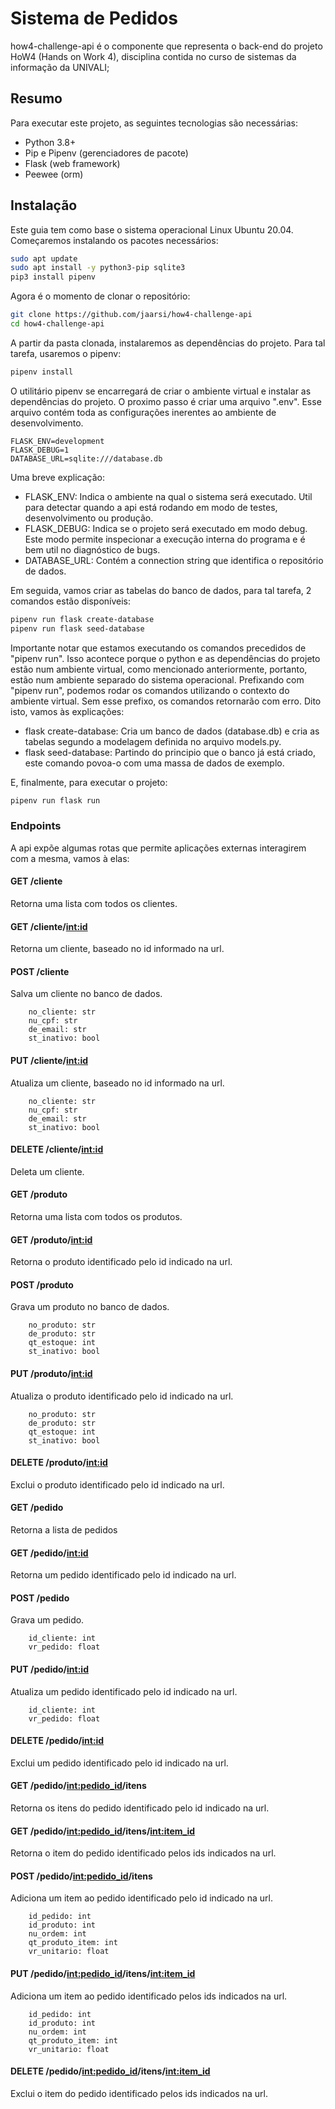# Sistema de Pedidos

how4-challenge-api é o componente que representa o back-end do projeto HoW4 (Hands on Work 4), disciplina contida no curso de sistemas da informação da UNIVALI;

## Resumo

Para executar este projeto, as seguintes tecnologias são necessárias:

- Python 3.8+
- Pip e Pipenv (gerenciadores de pacote)
- Flask (web framework)
- Peewee (orm)

## Instalação

Este guia tem como base o sistema operacional Linux Ubuntu 20.04.
Começaremos instalando os pacotes necessários:

```bash
sudo apt update
sudo apt install -y python3-pip sqlite3
pip3 install pipenv
```

Agora é o momento de clonar o repositório:

```bash
git clone https://github.com/jaarsi/how4-challenge-api
cd how4-challenge-api
```

A partir da pasta clonada, instalaremos as dependências do projeto. Para tal tarefa, usaremos o pipenv:

```bash
pipenv install
```

O utilitário pipenv se encarregará de criar o ambiente virtual e instalar as dependências do projeto.
O proximo passo é criar uma arquivo ".env". Esse arquivo contém toda as configurações inerentes ao ambiente de desenvolvimento.

```text
FLASK_ENV=development
FLASK_DEBUG=1
DATABASE_URL=sqlite:///database.db
```

Uma breve explicação:

- FLASK_ENV: Indica o ambiente na qual o sistema será executado. Util para detectar quando a api está rodando em modo de testes, desenvolvimento ou produção.
- FLASK_DEBUG: Indica se o projeto será executado em modo debug. Este modo permite inspecionar a execução interna do programa e é bem util no diagnóstico de bugs.
- DATABASE_URL: Contém a connection string que identifica o repositório de dados.

Em seguida, vamos criar as tabelas do banco de dados, para tal tarefa, 2 comandos estão disponíveis:

```bash
pipenv run flask create-database
pipenv run flask seed-database
```

Importante notar que estamos executando os comandos precedidos de "pipenv run". Isso acontece porque o python e as dependências do projeto estão num ambiente virtual, como mencionado anteriormente, portanto, estão num ambiente separado do sistema operacional. Prefixando com "pipenv run", podemos rodar os comandos utilizando o contexto do ambiente virtual. Sem esse prefixo, os comandos retornarão com erro. Dito isto, vamos às explicações:

- flask create-database: Cria um banco de dados (database.db) e cria as tabelas segundo a modelagem definida no arquivo models.py.
- flask seed-database: Partindo do principio que o banco já está criado, este comando povoa-o com uma massa de dados de exemplo.

E, finalmente, para executar o projeto:

```bash
pipenv run flask run
```

### Endpoints

A api expõe algumas rotas que permite aplicações externas interagirem com a mesma, vamos à elas:

#### GET /cliente

Retorna uma lista com todos os clientes.

#### GET /cliente/<int:id>

Retorna um cliente, baseado no id informado na url.

#### POST /cliente

Salva um cliente no banco de dados.

```text
    no_cliente: str
    nu_cpf: str
    de_email: str
    st_inativo: bool
```

#### PUT /cliente/<int:id>

Atualiza um cliente, baseado no id informado na url.

```text
    no_cliente: str
    nu_cpf: str
    de_email: str
    st_inativo: bool
```

#### DELETE /cliente/<int:id>

Deleta um cliente.

#### GET /produto

Retorna uma lista com todos os produtos.

#### GET /produto/<int:id>

Retorna o produto identificado pelo id indicado na url.

#### POST /produto

Grava um produto no banco de dados.

```text
    no_produto: str
    de_produto: str
    qt_estoque: int
    st_inativo: bool
```

#### PUT /produto/<int:id>

Atualiza o produto identificado pelo id indicado na url.

```text
    no_produto: str
    de_produto: str
    qt_estoque: int
    st_inativo: bool
```

#### DELETE /produto/<int:id>

Exclui o produto identificado pelo id indicado na url.

#### GET /pedido

Retorna a lista de pedidos

#### GET /pedido/<int:id>

Retorna um pedido identificado pelo id indicado na url.

#### POST /pedido

Grava um pedido.

```text
    id_cliente: int
    vr_pedido: float
```

#### PUT /pedido/<int:id>

Atualiza um pedido identificado pelo id indicado na url.

```text
    id_cliente: int
    vr_pedido: float
```

#### DELETE /pedido/<int:id>

Exclui um pedido identificado pelo id indicado na url.

#### GET /pedido/<int:pedido_id>/itens

Retorna os itens do pedido identificado pelo id indicado na url.

#### GET /pedido/<int:pedido_id>/itens/<int:item_id>

Retorna o item do pedido identificado pelos ids indicados na url.

#### POST /pedido/<int:pedido_id>/itens

Adiciona um item ao pedido identificado pelo id indicado na url.

```text
    id_pedido: int
    id_produto: int
    nu_ordem: int
    qt_produto_item: int
    vr_unitario: float
```

#### PUT /pedido/<int:pedido_id>/itens/<int:item_id>

Adiciona um item ao pedido identificado pelos ids indicados na url.

```text
    id_pedido: int
    id_produto: int
    nu_ordem: int
    qt_produto_item: int
    vr_unitario: float
```

#### DELETE /pedido/<int:pedido_id>/itens/<int:item_id>

Exclui o item do pedido identificado pelos ids indicados na url.
